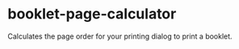 booklet-page-calculator
=======================

Calculates the page order for your printing dialog to print a booklet.
